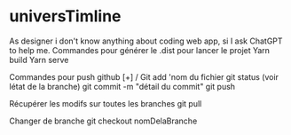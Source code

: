 # universTimline

As designer i don't know anything about coding web app, si I ask ChatGPT to help me.
Commandes pour générer le .dist pour lancer le projet
    Yarn build
    Yarn serve

Commandes pour push github
    [+] / Git add 'nom du fichier
    git status (voir létat de la branche)
    git commit -m "détail du commit"
    git push

Récupérer les modifs sur toutes les branches
    git pull

Changer de branche
    git checkout nomDelaBranche